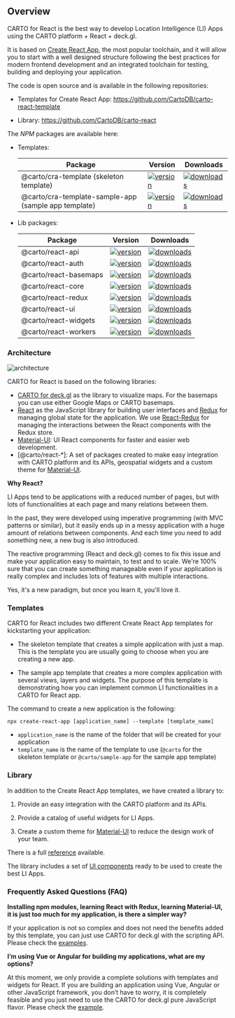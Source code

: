 ## Overview

CARTO for React is the best way to develop Location Intelligence (LI) Apps using the CARTO platform + React + deck.gl.


<asciinema-player src="/cast/react-basic-usage.cast" autoplay loop></asciinema-player>


It is based on [Create React App](https://github.com/facebook/create-react-app), the most popular toolchain, and it will allow you to start with a well designed structure following the best practices for modern frontend development and an integrated toolchain for testing, building and deploying your application.

The code is open source and is available in the following repositories:

* Templates for Create React App: https://github.com/CartoDB/carto-react-template

* Library: https://github.com/CartoDB/carto-react


The *NPM* packages are available here:

- Templates:

    | Package | Version | Downloads |
    | ------- | ------- | --------- |
    | @carto/cra-template (skeleton template) | <a href="https://npmjs.org/package/@carto/cra-template">  <img src="https://img.shields.io/npm/v/@carto/cra-template.svg?style=flat-square" alt="version" /> </a> | <a href="https://npmjs.org/package/@carto/cra-template"> <img src="https://img.shields.io/npm/dt/@carto/cra-template.svg?style=flat-square" alt="downloads" /></a> |
    | @carto/cra-template-sample-app (sample app template) | <a href="https://npmjs.org/package/@carto/cra-template-sample-app">  <img src="https://img.shields.io/npm/v/@carto/cra-template-sample-app.svg?style=flat-square" alt="version" /></a> | <a href="https://npmjs.org/package/@carto/cra-template-sample-app">  <img src="https://img.shields.io/npm/dt/@carto/cra-template-sample-app.svg?style=flat-square" alt="downloads" /></a> |


- Lib packages:

    | Package | Version | Downloads |
    | ------- | ------- | --------- |
    | @carto/react-api  | <a href="https://npmjs.org/package/@carto/react-api">  <img src="https://img.shields.io/npm/v/@carto/react-api.svg?style=flat-square" alt="version" /></a> | <a href="https://npmjs.org/package/@carto/react-api">  <img src="https://img.shields.io/npm/dt/@carto/react-api.svg?style=flat-square" alt="downloads" /></a> |
    | @carto/react-auth  | <a href="https://npmjs.org/package/@carto/react-auth">  <img src="https://img.shields.io/npm/v/@carto/react-auth.svg?style=flat-square" alt="version" /></a> | <a href="https://npmjs.org/package/@carto/react-auth">  <img src="https://img.shields.io/npm/dt/@carto/react-auth.svg?style=flat-square" alt="downloads" /></a> |
    | @carto/react-basemaps  | <a href="https://npmjs.org/package/@carto/react-basemaps">  <img src="https://img.shields.io/npm/v/@carto/react-basemaps.svg?style=flat-square" alt="version" /></a> | <a href="https://npmjs.org/package/@carto/react-basemaps">  <img src="https://img.shields.io/npm/dt/@carto/react-basemaps.svg?style=flat-square" alt="downloads" /></a> |
    | @carto/react-core  | <a href="https://npmjs.org/package/@carto/react-core">  <img src="https://img.shields.io/npm/v/@carto/react-core.svg?style=flat-square" alt="version" /></a> | <a href="https://npmjs.org/package/@carto/react-core">  <img src="https://img.shields.io/npm/dt/@carto/react-core.svg?style=flat-square" alt="downloads" /></a> |
    | @carto/react-redux  | <a href="https://npmjs.org/package/@carto/react-redux">  <img src="https://img.shields.io/npm/v/@carto/react-redux.svg?style=flat-square" alt="version" /></a> | <a href="https://npmjs.org/package/@carto/react-redux">  <img src="https://img.shields.io/npm/dt/@carto/react-redux.svg?style=flat-square" alt="downloads" /></a> |
    | @carto/react-ui  | <a href="https://npmjs.org/package/@carto/react-ui">  <img src="https://img.shields.io/npm/v/@carto/react-ui.svg?style=flat-square" alt="version" /></a> | <a href="https://npmjs.org/package/@carto/react-ui">  <img src="https://img.shields.io/npm/dt/@carto/react-ui.svg?style=flat-square" alt="downloads" /></a> |
    | @carto/react-widgets  | <a href="https://npmjs.org/package/@carto/react-widgets">  <img src="https://img.shields.io/npm/v/@carto/react-widgets.svg?style=flat-square" alt="version" /></a> | <a href="https://npmjs.org/package/@carto/react-widgets">  <img src="https://img.shields.io/npm/dt/@carto/react-widgets.svg?style=flat-square" alt="downloads" /></a> |
    | @carto/react-workers  | <a href="https://npmjs.org/package/@carto/react-workers">  <img src="https://img.shields.io/npm/v/@carto/react-workers.svg?style=flat-square" alt="version" /></a> | <a href="https://npmjs.org/package/@carto/react-workers">  <img src="https://img.shields.io/npm/dt/@carto/react-workers.svg?style=flat-square" alt="downloads" /></a> |

### Architecture

![architecture](/img/react/architecture.png 'Architecture')

CARTO for React is based on the following libraries:

- [CARTO for deck.gl](https://carto.com/developers/deck-gl) as the library to visualize maps. For the basemaps you can use either Google Maps or CARTO basemaps.
- [React](https://reactjs.org/) as the JavaScript library for building user interfaces and [Redux](https://redux.js.org/) for managing global state for the application. We use [React-Redux](https://react-redux.js.org/) for managing the interactions between the React components with the Redux store.
- [Material-UI](https://material-ui.com/): UI React components for faster and easier web development.
- [@carto/react-*]: A set of packages created to make easy integration with CARTO platform and its APIs, geospatial widgets and a custom theme for [Material-UI](https://material-ui.com/).

**Why React?**

LI Apps tend to be applications with a reduced number of pages, but with lots of functionalities at each page and many relations between them.

In the past, they were developed using imperative programming (with MVC patterns or similar), but it easily ends up in a messy application with a huge amount of relations between components. And each time you need to add something new, a new bug is also introduced.

The reactive programming (React and deck.gl) comes to fix this issue and make your application easy to maintain, to test and to scale. We're 100% sure that you can create something manageable even if your application is really complex and includes lots of features with multiple interactions.

Yes, it's a new paradigm, but once you learn it, you'll love it.

### Templates

CARTO for React includes two different Create React App templates for kickstarting your application:

- The skeleton template that creates a simple application with just a map. This is the template you are usually going to choose when you are creating a new app.

- The sample app template that creates a more complex application with several views, layers and widgets. The purpose of this template is demonstrating how you can implement common LI functionalities in a CARTO for React app.

The command to create a new application is the following:

```shell
npx create-react-app [application_name] --template [template_name]
```

- `application_name` is the name of the folder that will be created for your application
- `template_name` is the name of the template to use (`@carto` for the skeleton template or `@carto/sample-app` for the sample app template)

### Library

In addition to the Create React App templates, we have created a library to:

1. Provide an easy integration with the CARTO platform and its APIs.

2. Provide a catalog of useful widgets for LI Apps.

3. Create a custom theme for [Material-UI](https://material-ui.com/) to reduce the design work of your team.

There is a full [reference](../library-reference/api) available.

The library includes a set of [UI components](https://storybook-react.carto.com) ready to be used to create the best LI Apps.

### Frequently Asked Questions (FAQ)

**Installing npm modules, learning React with Redux, learning Material-UI, it is just too much for my application, is there a simpler way?**

If your application is not so complex and does not need the benefits added by this template, you can just use CARTO for deck.gl with the scripting API. Please check the [examples](https://docs.carto.com/deck-gl/examples/hello-world).

**I’m using Vue or Angular for building my applications, what are my options?**

At this moment, we only provide a complete solutions with templates and widgets for React. If you are building an application using Vue, Angular or other JavaScript framework, you don’t have to worry, it is completely feasible and you just need to use the CARTO for deck.gl pure JavaScript flavor. Please check the [example](https://github.com/CartoDB/viz-doc/tree/master/deck.gl/examples/pure-js).
